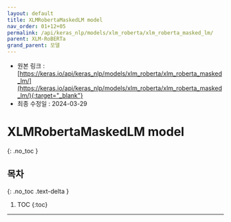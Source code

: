 ```yaml
---
layout: default
title: XLMRobertaMaskedLM model
nav_order: 01+12+05
permalink: /api/keras_nlp/models/xlm_roberta/xlm_roberta_masked_lm/
parent: XLM-RoBERTa
grand_parent: 모델
---
```


* 원본 링크 : [https://keras.io/api/keras_nlp/models/xlm_roberta/xlm_roberta_masked_lm/](https://keras.io/api/keras_nlp/models/xlm_roberta/xlm_roberta_masked_lm/){:target="_blank"}
* 최종 수정일 : 2024-03-29

# XLMRobertaMaskedLM model
{: .no_toc }

## 목차
{: .no_toc .text-delta }

1. TOC
{:toc}

---
